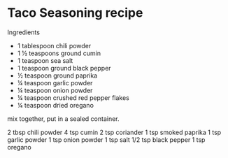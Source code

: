 # Taco Seasoning recipe

Ingredients
- 1 tablespoon chili powder
- 1 ½ teaspoons ground cumin
-  1 teaspoon sea salt
-  1 teaspoon ground black pepper
-  ½ teaspoon ground paprika
-  ¼ teaspoon garlic powder
-  ¼ teaspoon onion powder
-  ¼ teaspoon crushed red pepper flakes
-  ¼ teaspoon dried oregano

mix together, put in a sealed container. 



2 tbsp chili powder
4 tsp cumin
2 tsp coriander
1 tsp smoked paprika
1 tsp garlic powder
1 tsp onion powder
1 tsp salt
1/2 tsp black pepper 
1 tsp oregano

